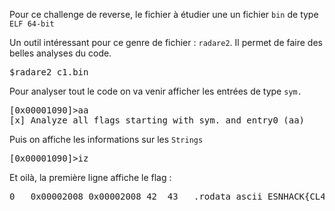 Pour ce challenge de reverse, le fichier à étudier une un fichier `bin` de type `ELF 64-bit`

Un outil intéressant pour ce genre de fichier : `radare2`. Il permet de faire des belles analyses du code.

<pre>$radare2 c1.bin</pre>

Pour analyser tout le code on va venir afficher les entrées de type `sym.`
<pre>[0x00001090]>aa
[x] Analyze all flags starting with sym. and entry0 (aa)</pre>

Puis on affiche les informations sur les `Strings`
<pre>[0x00001090]>iz</pre>

Et oilà, la première ligne affiche le flag :

<pre>0   0x00002008 0x00002008 42  43   .rodata ascii ESNHACK{CL43R_STR1NGS_4R3_T00_1Z1_T0_F1ND}</pre>
